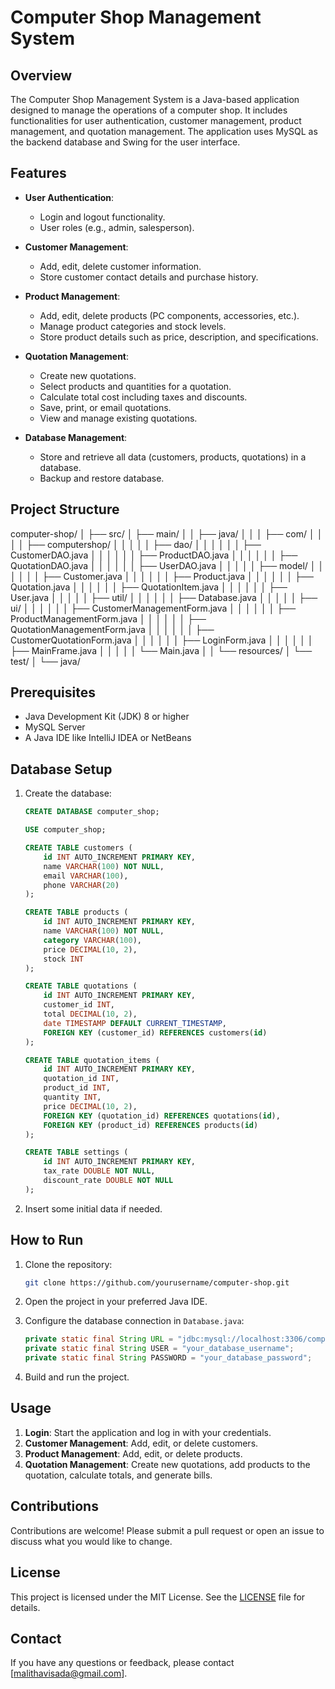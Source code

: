 # Computer Shop Management System

## Overview

The Computer Shop Management System is a Java-based application designed to manage the operations of a computer shop. It includes functionalities for user authentication, customer management, product management, and quotation management. The application uses MySQL as the backend database and Swing for the user interface.

## Features

- **User Authentication**: 
  - Login and logout functionality.
  - User roles (e.g., admin, salesperson).

- **Customer Management**: 
  - Add, edit, delete customer information.
  - Store customer contact details and purchase history.

- **Product Management**: 
  - Add, edit, delete products (PC components, accessories, etc.).
  - Manage product categories and stock levels.
  - Store product details such as price, description, and specifications.

- **Quotation Management**: 
  - Create new quotations.
  - Select products and quantities for a quotation.
  - Calculate total cost including taxes and discounts.
  - Save, print, or email quotations.
  - View and manage existing quotations.

- **Database Management**: 
  - Store and retrieve all data (customers, products, quotations) in a database.
  - Backup and restore database.
 
## Project Structure
computer-shop/
│
├── src/
│ ├── main/
│ │ ├── java/
│ │ │ ├── com/
│ │ │ │ ├── computershop/
│ │ │ │ │ ├── dao/
│ │ │ │ │ │ ├── CustomerDAO.java
│ │ │ │ │ │ ├── ProductDAO.java
│ │ │ │ │ │ ├── QuotationDAO.java
│ │ │ │ │ │ ├── UserDAO.java
│ │ │ │ │ ├── model/
│ │ │ │ │ │ ├── Customer.java
│ │ │ │ │ │ ├── Product.java
│ │ │ │ │ │ ├── Quotation.java
│ │ │ │ │ │ ├── QuotationItem.java
│ │ │ │ │ │ ├── User.java
│ │ │ │ │ ├── util/
│ │ │ │ │ │ ├── Database.java
│ │ │ │ │ ├── ui/
│ │ │ │ │ │ ├── CustomerManagementForm.java
│ │ │ │ │ │ ├── ProductManagementForm.java
│ │ │ │ │ │ ├── QuotationManagementForm.java
│ │ │ │ │ │ ├── CustomerQuotationForm.java
│ │ │ │ │ │ ├── LoginForm.java
│ │ │ │ │ │ ├── MainFrame.java
│ │ │ │ │ └── Main.java
│ │ └── resources/
│ └── test/
│ └── java/


## Prerequisites

- Java Development Kit (JDK) 8 or higher
- MySQL Server
- A Java IDE like IntelliJ IDEA or NetBeans

## Database Setup

1. Create the database:
    ```sql
    CREATE DATABASE computer_shop;

    USE computer_shop;

    CREATE TABLE customers (
        id INT AUTO_INCREMENT PRIMARY KEY,
        name VARCHAR(100) NOT NULL,
        email VARCHAR(100),
        phone VARCHAR(20)
    );

    CREATE TABLE products (
        id INT AUTO_INCREMENT PRIMARY KEY,
        name VARCHAR(100) NOT NULL,
        category VARCHAR(100),
        price DECIMAL(10, 2),
        stock INT
    );

    CREATE TABLE quotations (
        id INT AUTO_INCREMENT PRIMARY KEY,
        customer_id INT,
        total DECIMAL(10, 2),
        date TIMESTAMP DEFAULT CURRENT_TIMESTAMP,
        FOREIGN KEY (customer_id) REFERENCES customers(id)
    );

    CREATE TABLE quotation_items (
        id INT AUTO_INCREMENT PRIMARY KEY,
        quotation_id INT,
        product_id INT,
        quantity INT,
        price DECIMAL(10, 2),
        FOREIGN KEY (quotation_id) REFERENCES quotations(id),
        FOREIGN KEY (product_id) REFERENCES products(id)
    );

    CREATE TABLE settings (
        id INT AUTO_INCREMENT PRIMARY KEY,
        tax_rate DOUBLE NOT NULL,
        discount_rate DOUBLE NOT NULL
    );
    ```

2. Insert some initial data if needed.

## How to Run

1. Clone the repository:
    ```sh
    git clone https://github.com/yourusername/computer-shop.git
    ```

2. Open the project in your preferred Java IDE.

3. Configure the database connection in `Database.java`:
    ```java
    private static final String URL = "jdbc:mysql://localhost:3306/computer_shop";
    private static final String USER = "your_database_username";
    private static final String PASSWORD = "your_database_password";
    ```

4. Build and run the project.

## Usage

1. **Login**: Start the application and log in with your credentials.
2. **Customer Management**: Add, edit, or delete customers.
3. **Product Management**: Add, edit, or delete products.
4. **Quotation Management**: Create new quotations, add products to the quotation, calculate totals, and generate bills.

## Contributions

Contributions are welcome! Please submit a pull request or open an issue to discuss what you would like to change.

## License

This project is licensed under the MIT License. See the [LICENSE](LICENSE) file for details.

## Contact

If you have any questions or feedback, please contact [malithavisada@gmail.com].



